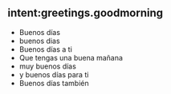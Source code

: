 ## intent:greetings.goodmorning
- Buenos días
- buenos dias
- Buenos días a ti
- Que tengas una buena mañana
- muy buenos días
- y buenos días para ti
- Buenos días también
